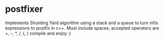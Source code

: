 # postfixer
Implements Shunting Yard algorithm using a stack and a queue to turn infix expressions to postfix in c++.
Must include spaces, accepted operators are +, -, *, /, (, )
compile and enjoy :)